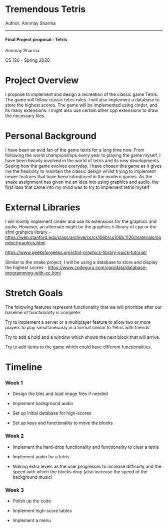 # Tremendous Tetris

Author: Annmay Sharma

---

#### Final Project proposal : Tetris 

Annmay Sharma

CS 126 - Spring 2020

# Project Overview

I propose to implement and design a recreation of the classic game Tetris. The game will follow classic tetris rules. I will also implement a database to store the highest scores. The game will be implemented using cinder, and its many extensions. I might also use certain other cpp extensions to draw the necessary tiles. 

# Personal Background

I have been an avid fan of the game tetris for a long time now. From following the world championships every year to playing the game myself, I have been heavily involved in the world of tetris and its new developments. Seeing how the game evolves everyday, I have chosen this game as it gives me the flexibility to maintain the classic design whilst trying to implement newer features that have been introduced in the modern games. As the snake assignment has given me an idea into using graphics and audio, the first idea that came into my mind was to try to implement tetris myself

# External Libraries

I will mostly implement cinder and use its extensions for the graphics and audio.
However, an alternate might be the graphics.h library of cpp or the sfml grahpics library - https://web.stanford.edu/class/archive/cs/cs106b/cs106b.1126/materials/cppdoc/graphics.html

https://www.geeksforgeeks.org/sfml-graphics-library-quick-tutorial/

Similar to the snake project, I will be using a database to store and display the highest scores -
https://www.codeguru.com/cpp/data/database-programming-with-cc.html

# Stretch Goals 

The following features represent functionality that we will prioritize after our baseline of functionality is complete:

Try to implement a server or a multiplayer feature to allow two or more players to play simultaneously in a format similar to ‘tetris with friends’

Try to add a hold and a window which shows the next block that will arrive.

Try to add items to the game which could have different functionalities.

# Timeline

### Week 1

- Design the tiles and load image files if needed

- Implement background audio

- Set up initial database for high-scores

- Set up keys and functionality to move the blocks

### Week 2 

- Implement the hard-drop functionality and functionality to clear a tetris

- Implement audio for a tetris

- Making extra levels as the user progresses to increase difficulty and the speed with which the blocks drop (also increase the speed of the background music)

### Week 3

- Polish up the code

- Implement high-score tables

- Implement a menu
